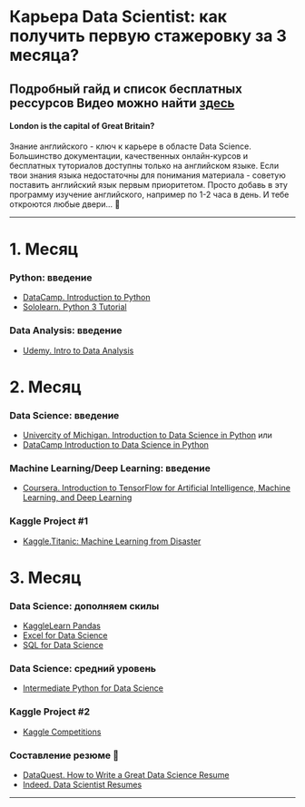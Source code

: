 # Карьера Data Scientist: как получить первую стажеровку за 3 месяца?

Подробный гайд и список бесплатных рессурсов 
Видео можно найти [здесь]()
---
#### London is the capital of Great Britain?
Знание английского - ключ к карьере в областе Data Scienсe. Большинство документации, качественных онлайн-курсов и бесплатных туториалов доступны только на английском языке. Если твои знания языка недостаточны для понимания материала - советую поставить английский язык первым приоритетом. Просто добавь в эту программу изучение английского, например по 1-2 часа в день. И тебе откроются любые двери... :raised_hands:

---
# 1. Месяц
### Python: введение
* [DataCamp. Introduction to Python](https://www.datacamp.com/courses/intro-to-python-for-data-science)
* [Sololearn. Python 3 Tutorial](https://www.sololearn.com/Course/Python/)

### Data Analysis: введение
* [Udemy. Intro to Data Analysis](https://eu.udacity.com/course/intro-to-data-analysis--ud170)

# 2. Месяц
### Data Science: введение
* [Univercity of Michigan. Introduction to Data Science in Python](https://www.coursera.org/learn/python-data-analysis)
или 
* [DataCamp Introduction to Data Science in Python](https://www.datacamp.com/courses/introduction-to-data-science-in-python)

### Machine Learning/Deep Learning: введение
* [Coursera. Introduction to TensorFlow for Artificial Intelligence, Machine Learning, and Deep Learning](https://www.coursera.org/learn/introduction-tensorflow)

### Kaggle Project #1
* [Kaggle.Titanic: Machine Learning from Disaster](https://www.kaggle.com/c/titanic)

# 3. Месяц
### Data Science: дополняем скилы
* [KaggleLearn Pandas](https://www.kaggle.com/learn/pandas)
* [Excel for Data Science](https://www.excel-easy.com/)
* [SQL for Data Science](https://www.datacamp.com/courses/intro-to-sql-for-data-science)

### Data Science: средний уровень
* [Intermediate Python for Data Science](https://www.datacamp.com/courses/intermediate-python-for-data-science)

### Kaggle Project #2
* [Kaggle Competitions](https://www.kaggle.com/competitions)

### Составление резюме :muscle:
* [DataQuest. How to Write a Great Data Science Resume](https://www.dataquest.io/blog/how-data-science-resume-cv/)
* [Indeed. Data Scientist Resumes](https://www.indeed.com/career-advice/resume-samples/information-technology-resumes/data-scientist)
---

